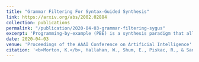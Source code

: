 ```yaml
---
title: "Grammar Filtering For Syntax-Guided Synthesis"
link: https://arxiv.org/abs/2002.02884
collection: publications
permalink: "/publication/2020-04-03-grammar-filtering-sygus"
excerpt: 'Programming-by-example (PBE) is a synthesis paradigm that allows users to generate functions by simply providing input-output examples. While a promising interaction paradigm, synthesis is still too slow for realtime interaction and more widespread adoption. Existing approaches to PBE synthesis have used automated reasoning tools, such as SMT solvers, as well as works applying machine learning techniques. At its core, the automated reasoning approach relies on highly domain specific knowledge of programming languages. On the other hand, the machine learning approaches utilize the fact that when working with program code, it is possible to generate arbitrarily large training datasets. In this work, we propose a system for using machine learning in tandem with automated reasoning techniques to solve Syntax Guided Synthesis (SyGuS) style PBE problems. By preprocessing SyGuS PBE problems with a neural network, we can use a data driven approach to reduce the size of the search space, then allow automated reasoning-based solvers to more quickly find a solution analytically. Our system is able to run atop existing SyGuS PBE synthesis tools, decreasing the runtime of the winner of the 2019 SyGuS Competition for the PBE Strings track by 47.65% to outperform all of the competing tools.'
date: 2020-04-03
venue: 'Proceedings of the AAAI Conference on Artificial Intelligence'
citation: '<b>Morton, K.</b>, Hallahan, W., Shum, E., Piskac, R., & Santolucito, M. (2020). Grammar Filtering for Syntax-Guided Synthesis. Proceedings of the AAAI Conference on Artificial Intelligence, 34(02), 1611-1618. https://doi.org/10.1609/aaai.v34i02.5522'
---
```

